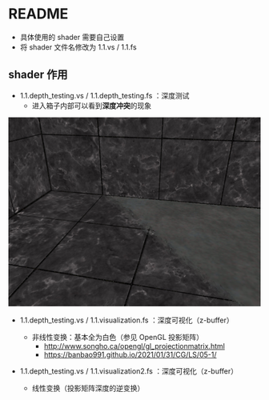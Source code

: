 # README

+ 具体使用的 shader 需要自己设置
+ 将 shader 文件名修改为 1.1.vs / 1.1.fs



## shader 作用

+ 1.1.depth_testing.vs / 1.1.depth_testing.fs ：深度测试
    + 进入箱子内部可以看到**深度冲突**的现象

![z-fighting](img/z-fighting.png)





+ 1.1.depth_testing.vs / 1.1.visualization.fs ：深度可视化（z-buffer）
    + 非线性变换：基本全为白色（参见 OpenGL 投影矩阵）
        + http://www.songho.ca/opengl/gl_projectionmatrix.html
        + https://banbao991.github.io/2021/01/31/CG/LS/05-1/





+ 1.1.depth_testing.vs / 1.1.visualization2.fs ：深度可视化（z-buffer）
    + 线性变换（投影矩阵深度的逆变换）